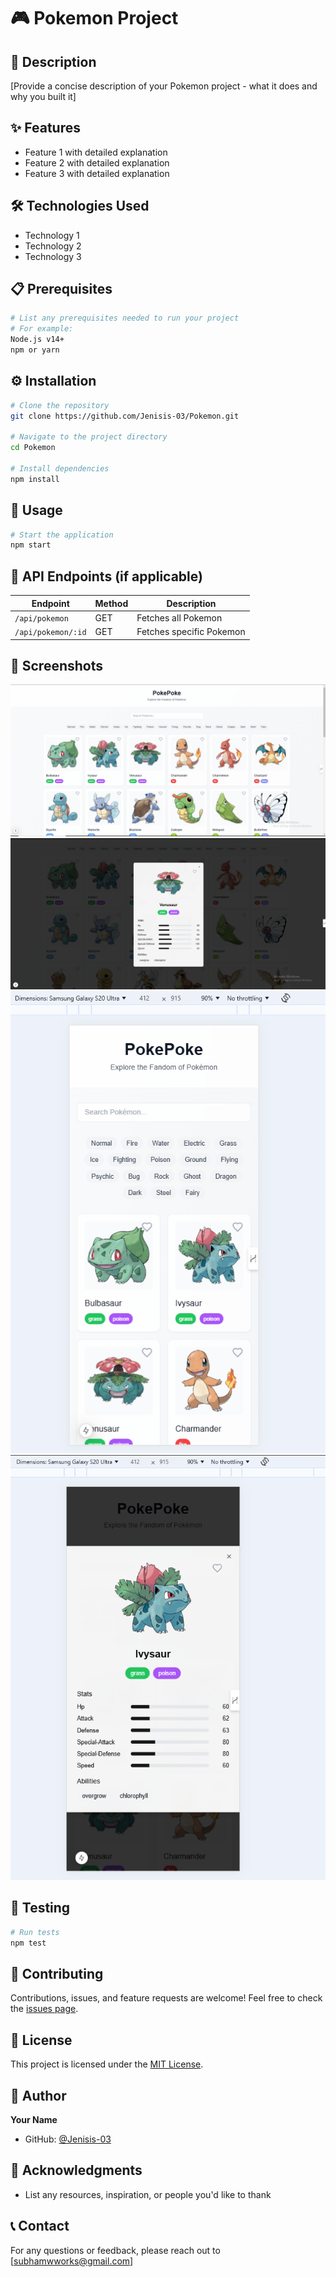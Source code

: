 # 🎮 Pokemon Project

## 📝 Description
[Provide a concise description of your Pokemon project - what it does and why you built it]

## ✨ Features
- Feature 1 with detailed explanation
- Feature 2 with detailed explanation
- Feature 3 with detailed explanation

## 🛠️ Technologies Used
- Technology 1
- Technology 2
- Technology 3

## 📋 Prerequisites
```bash
# List any prerequisites needed to run your project
# For example:
Node.js v14+
npm or yarn
```

## ⚙️ Installation
```bash
# Clone the repository
git clone https://github.com/Jenisis-03/Pokemon.git

# Navigate to the project directory
cd Pokemon

# Install dependencies
npm install
```

## 🚀 Usage
```bash
# Start the application
npm start
```

## 🎯 API Endpoints (if applicable)
| Endpoint | Method | Description |
|----------|--------|-------------|
| `/api/pokemon` | GET | Fetches all Pokemon |
| `/api/pokemon/:id` | GET | Fetches specific Pokemon |

## 📸 Screenshots
![Desktop Version](public/i1.PNG)
![Desktop Version](public/i2.PNG)
![Mobile Version](public/s3.PNG)
![Mobile Version](public/s4.PNG)


## 🧪 Testing
```bash
# Run tests
npm test
```

## 🤝 Contributing
Contributions, issues, and feature requests are welcome! Feel free to check the [issues page](https://github.com/Jenisis-03/Pokemon/issues).

## 📄 License
This project is licensed under the [MIT License](LICENSE).

## 👤 Author
**Your Name**
- GitHub: [@Jenisis-03](https://github.com/Jenisis-03)

## 🌟 Acknowledgments
- List any resources, inspiration, or people you'd like to thank

## 📞 Contact
For any questions or feedback, please reach out to [subhamwworks@gmail.com]